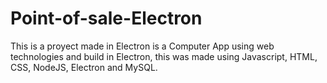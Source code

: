 # Point-of-sale-Electron
This is a proyect made in Electron is a Computer App using web technologies and build in Electron, this was made using Javascript, HTML, CSS, NodeJS, Electron and MySQL.
